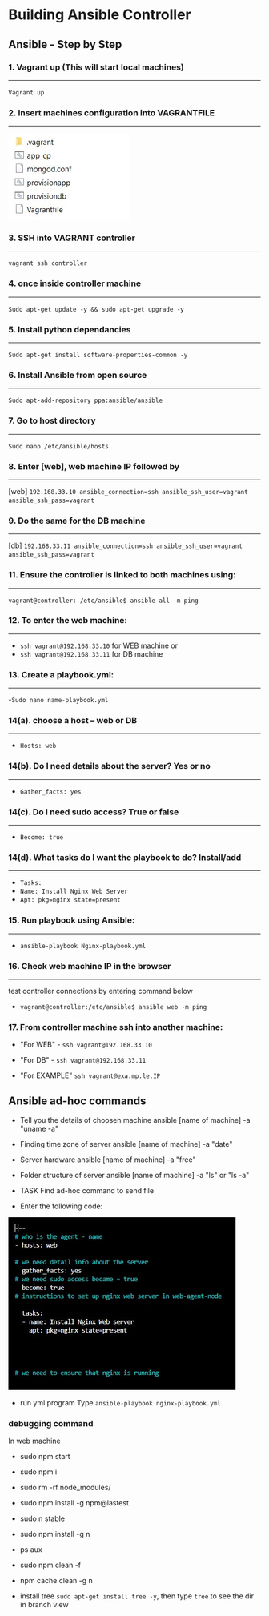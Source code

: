 # Building Ansible Controller

## Ansible - Step by Step

### 1.	Vagrant up (This will start local machines)
---
`Vagrant up`

### 2. Insert machines configuration into VAGRANTFILE
---
![vagrantfile in terminal](./Controller-steps-images/vagrantfile-in-terminal.jpg)

### 3. SSH into VAGRANT controller
---
`vagrant ssh controller`

### 4. once inside controller machine	
---
`Sudo apt-get update -y && sudo apt-get upgrade -y`


### 5. Install python dependancies
---
`Sudo apt-get install software-properties-common -y`

### 6. Install Ansible from open source 
---
`Sudo apt-add-repository ppa:ansible/ansible`


### 7. Go to host directory	
---
`Sudo nano /etc/ansible/hosts`

### 8. Enter [web], web machine IP followed by
---
[web]
`192.168.33.10 ansible_connection=ssh ansible_ssh_user=vagrant ansible_ssh_pass=vagrant`


### 9. Do the same for the DB machine
---
[db]
`192.168.33.11 ansible_connection=ssh ansible_ssh_user=vagrant ansible_ssh_pass=vagrant`


### 11. Ensure the controller is linked to both machines using:
---
`vagrant@controller: /etc/ansible$ ansible all -m ping`

### 12. To enter the web machine:
--- 
- `ssh vagrant@192.168.33.10` for WEB machine
or
- `ssh vagrant@192.168.33.11` for DB machine

### 13. Create a playbook.yml:
---
-`Sudo nano name-playbook.yml`


### 14(a). choose a host – web or DB
---
- `Hosts: web`
	

### 14(b). Do I need details about the server?  Yes or no
---
- `Gather_facts: yes`


### 14(c). Do I need sudo access? True or false
---
- `Become: true`

### 14(d). What tasks do I want the playbook to do? Install/add
---
- `Tasks:`
- `Name: Install Nginx Web Server`
- `Apt: pkg=nginx state=present`

### 15. Run playbook using Ansible:
---
- `ansible-playbook Nginx-playbook.yml`

### 16.	Check web machine IP in the browser
---
test controller connections by entering command below

- `vagrant@controller:/etc/ansible$ ansible web -m ping`

### 17. From controller machine ssh into another machine:
- "For WEB" - `ssh vagrant@192.168.33.10`

- "For DB" - `ssh vagrant@192.168.33.11`

- "For EXAMPLE" `ssh vagrant@exa.mp.le.IP`

## Ansible ad-hoc commands

- Tell you the details of choosen machine
ansible [name of machine] -a "uname -a"

- Finding time zone of server
ansible [name of machine] -a "date"

- Server hardware
ansible [name of machine] -a "free"

- Folder structure of server
ansible [name of machine] -a "ls" or "ls -a"

- TASK
Find ad-hoc command to send file





- Enter the following code:

![Nginx playbook](./Controller-steps-images/nginx-playbook.jpg)

- run yml program
Type `ansible-playbook nginx-playbook.yml`

### debugging command
In web machine

- sudo npm start
- sudo npm i 
- sudo rm -rf node_modules/
- sudo npm install -g npm@lastest
- sudo n stable
- sudo npm install -g n
- ps aux
- sudo npm clean -f
- npm cache clean -g n

- install tree
`sudo apt-get install tree -y`, then type `tree` to see the dir in branch view